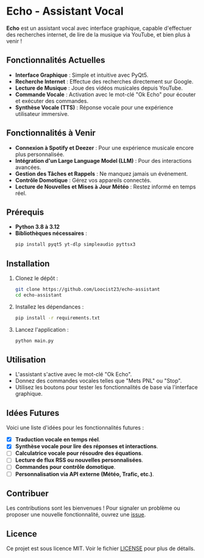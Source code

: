
# Echo - Assistant Vocal

**Echo** est un assistant vocal avec interface graphique, capable d'effectuer des recherches internet, de lire de la musique via YouTube, et bien plus à venir !

## Fonctionnalités Actuelles

- **Interface Graphique** : Simple et intuitive avec PyQt5.
- **Recherche Internet** : Effectue des recherches directement sur Google.
- **Lecture de Musique** : Joue des vidéos musicales depuis YouTube.
- **Commande Vocale** : Activation avec le mot-clé "Ok Echo" pour écouter et exécuter des commandes.
- **Synthèse Vocale (TTS)** : Réponse vocale pour une expérience utilisateur immersive.

## Fonctionnalités à Venir

- **Connexion à Spotify et Deezer** : Pour une expérience musicale encore plus personnalisée.
- **Intégration d'un Large Language Model (LLM)** : Pour des interactions avancées.
- **Gestion des Tâches et Rappels** : Ne manquez jamais un événement.
- **Contrôle Domotique** : Gérez vos appareils connectés.
- **Lecture de Nouvelles et Mises à Jour Météo** : Restez informé en temps réel.

## Prérequis

- **Python 3.8 à 3.12**
- **Bibliothèques nécessaires** :
  ```bash
  pip install pyqt5 yt-dlp simpleaudio pyttsx3
  ```

## Installation

1. Clonez le dépôt :
   ```bash
   git clone https://github.com/Loocist23/echo-assistant
   cd echo-assistant
   ```

2. Installez les dépendances :
   ```bash
   pip install -r requirements.txt
   ```

3. Lancez l'application :
   ```bash
   python main.py
   ```

## Utilisation

- L'assistant s'active avec le mot-clé "Ok Echo".
- Donnez des commandes vocales telles que "Mets PNL" ou "Stop".
- Utilisez les boutons pour tester les fonctionnalités de base via l'interface graphique.

## Idées Futures

Voici une liste d'idées pour les fonctionnalités futures :

- [X] **Traduction vocale en temps réel**.
- [X] **Synthèse vocale pour lire des réponses et interactions**.
- [ ] **Calculatrice vocale pour résoudre des équations**.
- [ ] **Lecture de flux RSS ou nouvelles personnalisées**.
- [ ] **Commandes pour contrôle domotique**.
- [ ] **Personnalisation via API externe (Météo, Trafic, etc.)**.

## Contribuer

Les contributions sont les bienvenues ! Pour signaler un problème ou proposer une nouvelle fonctionnalité, ouvrez une [issue](https://github.com/Loocist23/echo-assistant/issues).

## Licence

Ce projet est sous licence MIT. Voir le fichier [LICENSE](LICENSE) pour plus de détails.
